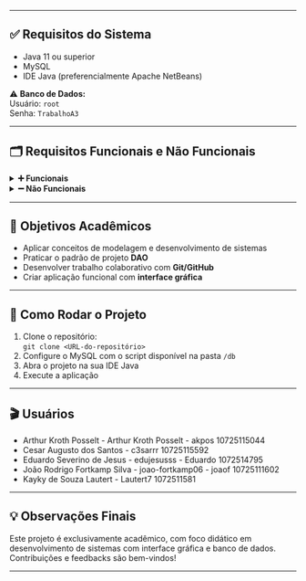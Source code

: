 
---

## ✅ Requisitos do Sistema

- Java 11 ou superior  
- MySQL  
- IDE Java (preferencialmente Apache NetBeans)

⚠️ **Banco de Dados:**  
Usuário: `root`  
Senha: `TrabalhoA3`  

---

## 🗂️ Requisitos Funcionais e Não Funcionais

<details>
  <summary><strong>➕ Funcionais</strong></summary>

- Cadastro de produtos (nome, preço, unidade, estoque mínimo/máximo, categoria)  
- Cadastro de categorias (nome, tamanho, embalagem)  
- Movimentação de estoque (entrada e saída)  
- Alertas de estoque (abaixo do mínimo ou acima do máximo)  
- Reajuste de preços por percentual  
- Geração de relatórios gerenciais  
- Interface gráfica para interação
</details>

<details>
  <summary><strong>➖ Não Funcionais</strong></summary>

- Uso do padrão DAO  
- Persistência em MySQL  
- Boas práticas de codificação  
- Controle de versão colaborativo  
- Sistema simples, funcional e documentado  
</details>

---

## 🎯 Objetivos Acadêmicos

- Aplicar conceitos de modelagem e desenvolvimento de sistemas  
- Praticar o padrão de projeto **DAO**  
- Desenvolver trabalho colaborativo com **Git/GitHub**  
- Criar aplicação funcional com **interface gráfica**  

---

## 🚀 Como Rodar o Projeto

1. Clone o repositório:  
   `git clone <URL-do-repositório>`  
2. Configure o MySQL com o script disponível na pasta `/db`  
3. Abra o projeto na sua IDE Java  
4. Execute a aplicação  

---

## 🎬 Usuários

- Arthur Kroth Posselt - Arthur Kroth Posselt - akpos 10725115044 
- Cesar Augusto dos Santos - c3sarrr 10725115592
- Eduardo Severino de Jesus - edujesusss - Eduardo 1072514795
- João Rodrigo Fortkamp Silva - joao-fortkamp06 - joaof 10725111602
- Kayky de Souza Lautert - Lautert7 1072511581
  

---

## 💡 Observações Finais

Este projeto é exclusivamente acadêmico, com foco didático em desenvolvimento de sistemas com interface gráfica e banco de dados.  
Contribuições e feedbacks são bem-vindos!

---

